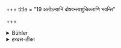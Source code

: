 +++
title = "19 अतोऽन्यानि दोषवन्त्यशुचिकराणि भवन्ति"

+++

<details><summary>Bühler</summary>

19. Other acts besides those (enumerated) are causes of impurity.
</details>

<details><summary>हरदत्त-टीका</summary>

## सूत्रम्
अतोऽन्यानि दोषवन्त्यशुचिकराणि भवन्ति ॥१९॥  
### टिप्पनी
उक्तव्यतिरिक्तानि दोषवन्ति कर्माणि दुष्प्रतिग्रहहिंसादीनि तान्यशुचिकराणि भवन्ति ॥ १९ ॥
</details>
